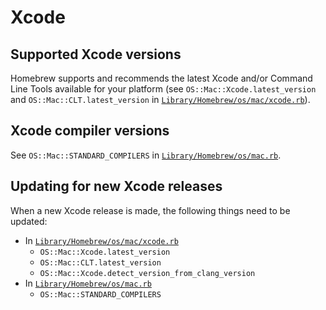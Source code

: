 # Xcode

## Supported Xcode versions
Homebrew supports and recommends the latest Xcode and/or Command Line
Tools available for your platform (see `OS::Mac::Xcode.latest_version` and `OS::Mac::CLT.latest_version` in [`Library/Homebrew/os/mac/xcode.rb`](https://github.com/vcrini/brew/blob/master/Library/Homebrew/os/mac/xcode.rb)).

## Xcode compiler versions

See `OS::Mac::STANDARD_COMPILERS` in [`Library/Homebrew/os/mac.rb`](https://github.com/vcrini/brew/blob/master/Library/Homebrew/os/mac.rb).

## Updating for new Xcode releases
When a new Xcode release is made, the following things need to be
updated:

* In [`Library/Homebrew/os/mac/xcode.rb`](https://github.com/vcrini/brew/blob/master/Library/Homebrew/os/mac/xcode.rb)
  * `OS::Mac::Xcode.latest_version`
  * `OS::Mac::CLT.latest_version`
  * `OS::Mac::Xcode.detect_version_from_clang_version`
* In [`Library/Homebrew/os/mac.rb`](https://github.com/vcrini/brew/blob/master/Library/Homebrew/os/mac.rb)
  * `OS::Mac::STANDARD_COMPILERS`
